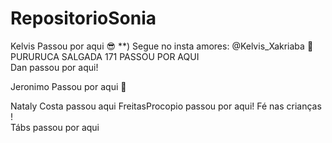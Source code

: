 # RepositorioSonia

Kelvis Passou por aqui :sunglasses: \*\*) Segue no insta amores: @Kelvis_Xakriaba :kiss: <br>
PURURUCA SALGADA 171 PASSOU POR AQUI <br>
Dan passou por aqui!






















Jeronimo Passou por aqui :rocket: <br>















Nataly Costa passou aqui
FreitasProcopio passou por aqui! Fé nas crianças !<br>
Tábs passou por aqui
